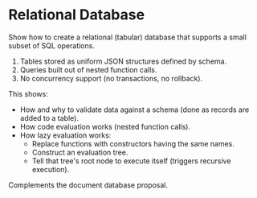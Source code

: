 # Relational Database

Show how to create a relational (tabular) database that supports a small subset of SQL operations.

1.  Tables stored as uniform JSON structures defined by schema.
2.  Queries built out of nested function calls.
3.  No concurrency support (no transactions, no rollback).

This shows:

-   How and why to validate data against a schema (done as records are added to a table).
-   How code evaluation works (nested function calls).
-   How lazy evaluation works:
    -   Replace functions with constructors having the same names.
    -   Construct an evaluation tree.
    -   Tell that tree's root node to execute itself (triggers recursive execution).

Complements the document database proposal.
